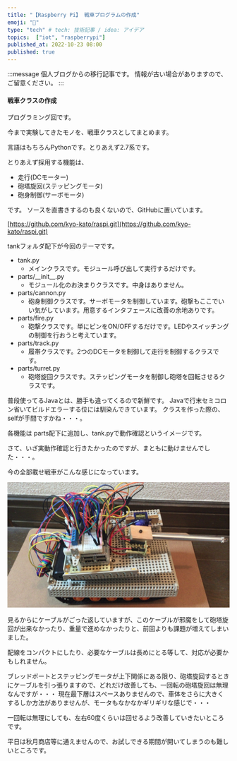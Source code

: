 ```yaml
---
title: "【Raspberry Pi】 戦車プログラムの作成"
emoji: "🤖"
type: "tech" # tech: 技術記事 / idea: アイデア
topics:  ["iot", "raspberrypi"]
published_at: 2022-10-23 08:00
published: true
---
```

<!-- ブログ移行 articles/2016-10-23-raspi-tank-programing.md -->

:::message
個人ブログからの移行記事です。
情報が古い場合がありますので、ご留意ください。
:::

#### 戦車クラスの作成

プログラミング回です。

今まで実験してきたモノを、戦車クラスとしてまとめます。

言語はもちろんPythonです。とりあえず2.7系です。

とりあえず採用する機能は、 
- 走行(DCモーター) 
- 砲塔旋回(ステッピングモータ) 
- 砲身制御(サーボモータ)

です。 
ソースを直書きするのも良くないので、GitHubに置いています。

[https://github.com/kyo-kato/raspi.git](https://github.com/kyo-kato/raspi.git)

tankフォルダ配下が今回のテーマです。

<!--more-->

- tank.py
  - メインクラスです。モジュール呼び出して実行するだけです。
- parts/\_\_init\_\_.py
  - モジュール化のお決まりクラスです。中身はありません。
- parts/cannon.py
  - 砲身制御クラスです。サーボモータを制御しています。砲撃もここでいい気がしています。用意するインタフェースに改善の余地ありです。
- parts/fire.py
  - 砲撃クラスです。単にピンをON/OFFするだけです。LEDやスイッチングの制御を行おうと考えています。
- parts/track.py
  - 履帯クラスです。2つのDCモータを制御して走行を制御するクラスです。
- parts/turret.py
  - 砲塔旋回クラスです。ステッピングモータを制御し砲塔を回転させるクラスです。

普段使ってるJavaとは、勝手も違ってくるので新鮮です。 
Javaで行末セミコロン省いてビルドエラーする位には馴染んできています。
クラスを作った際の、selfが手間ですかね・・・。

各機能は parts配下に追加し、tank.pyで動作確認というイメージです。

さて、いざ実動作確認と行きたかったのですが、まともに動けませんでした・・・。

今の全部載せ戦車がこんな感じになっています。 

![戦車](/images/img_tank_4.jpg)

見るからにケーブルがごった返していますが、このケーブルが邪魔をして砲塔旋回が出来なかったり、重量で進めなかったりと、前回よりも課題が増えてしまいました。

配線をコンパクトにしたり、必要なケーブルは長めにとる等して、対応が必要かもしれません。  

ブレッドボートとステッピングモータが上下関係にある限り、砲塔旋回するときにケーブルを引っ張りますので、どれだけ改善しても、一回転の砲塔旋回は無理なんですが・・・
現在最下層はスペースありませんので、車体をさらに大きくするしか方法がありませんが、モータもなかなかギリギリな感じで・・・

一回転は無理にしても、左右60度くらいは回せるよう改善していきたいところです。

平日は秋月商店等に通えませんので、お試しできる期間が開いてしまうのも難しいところです。
